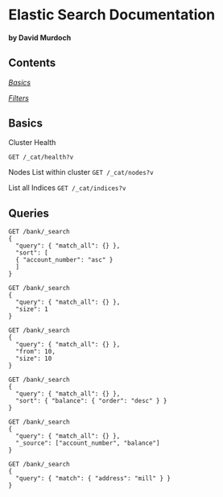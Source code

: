 # Elastic Search Documentation

#### by David Murdoch

## Contents

*[Basics](#basics)*

*[Filters](#queries)*

## Basics

Cluster Health

`GET /_cat/health?v`

Nodes List within cluster
`GET /_cat/nodes?v`

List all Indices
`GET /_cat/indices?v`

## Queries

```
GET /bank/_search
{
  "query": { "match_all": {} },
  "sort": [
  { "account_number": "asc" }
  ]
}
```
```
GET /bank/_search
{
  "query": { "match_all": {} },
  "size": 1
}
```
```
GET /bank/_search
{
  "query": { "match_all": {} },
  "from": 10,
  "size": 10
}
```
```
GET /bank/_search
{
  "query": { "match_all": {} },
  "sort": { "balance": { "order": "desc" } }
}
```
```
GET /bank/_search
{
  "query": { "match_all": {} },
  "_source": ["account_number", "balance"]
}
```
```
GET /bank/_search
{
  "query": { "match": { "address": "mill" } }
}
```